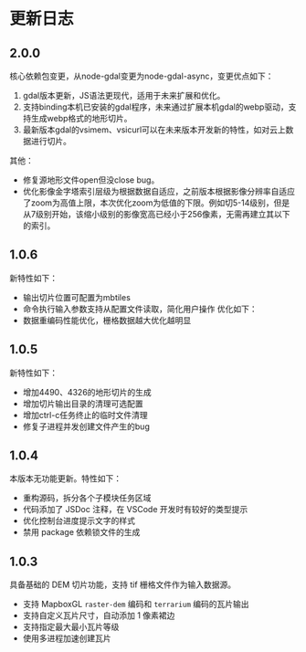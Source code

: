 # 更新日志
## 2.0.0
核心依赖包变更，从node-gdal变更为node-gdal-async，变更优点如下：
    
1. gdal版本更新，JS语法更现代，适用于未来扩展和优化。
2. 支持binding本机已安装的gdal程序，未来通过扩展本机gdal的webp驱动，支持生成webp格式的地形切片。
3. 最新版本gdal的vsimem、vsicurl可以在未来版本开发新的特性，如对云上数据进行切片。


其他：

- 修复源地形文件open但没close bug。
- 优化影像金字塔索引层级为根据数据自适应，之前版本根据影像分辨率自适应了zoom为高值上限，本次优化zoom为低值的下限。例如切5-14级别，但是从7级别开始，该缩小级别的影像宽高已经小于256像素，无需再建立其以下的索引。

## 1.0.6

新特性如下：
- 输出切片位置可配置为mbtiles
- 命令执行输入参数支持从配置文件读取，简化用户操作
优化如下：
- 数据重编码性能优化，栅格数据越大优化越明显

## 1.0.5

新特性如下：

- 增加4490、4326的地形切片的生成
- 增加切片输出目录的清理可选配置
- 增加ctrl-c任务终止的临时文件清理
- 修复子进程并发创建文件产生的bug

## 1.0.4

本版本无功能更新。特性如下：

- 重构源码，拆分各个子模块任务区域
- 代码添加了 JSDoc 注释，在 VSCode 开发时有较好的类型提示
- 优化控制台进度提示文字的样式
- 禁用 package 依赖锁文件的生成

## 1.0.3

具备基础的 DEM 切片功能，支持 tif 栅格文件作为输入数据源。

- 支持 MapboxGL `raster-dem` 编码和 `terrarium` 编码的瓦片输出
- 支持自定义瓦片尺寸，自动添加 1 像素裙边
- 支持指定最大最小瓦片等级
- 使用多进程加速创建瓦片
